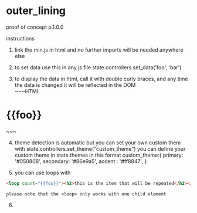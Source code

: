 # outer_lining

proof of concept p.1.0.0

instructions 
1. link the min.js in html and no further imports will be needed anywhere else

2. to set data use this in any js file 
    state.controllers.set_data('foo', 'bar')

3. to display the data in html, call it with double curly braces, and any time the data is changed it will be reflected in the DOM   
        ~~~HTML
 <h1>{{foo}}</h1>
~~~
       

4. theme detection is automatic but you can set your own custom them with 
  state.controllers.set_theme("custom_theme")
  you can define your custom theme in state.themes in this format
     custom_theme:{
            primary: '#050808',
            secondary: '#86e9a5',
            accent : '#ff8847',
        }


5. you can use loops with 
~~~HTML
<loop count="{{foo}}"><h2>this is the item that will be repeated</h2></loop>
~~~

    please note that the <loop> only works with one child element
6. 
